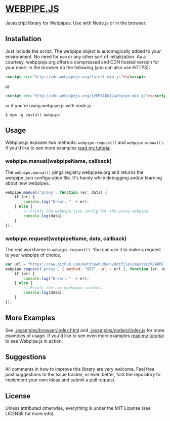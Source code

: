 # [WEBPIPE.JS](http://www.matthewghudson.com/projects/webpipe.js/)

Javascript library for Webpipes. Use with Node.js or in the browser.

## Installation

Just include the script. The webpipe object is automagically added to your environment. No need for `new` or any other sort of initialization. As a courtesy, webpipejs.org offers a compressed and CDN hosted version for your ease. In the browser do the following (you can also use HTTPS):

``` html
<script src="http://cdn.webpipejs.org/latest.min.js"></script>
``` 

or 

``` html
<script src="http://cdn.webpipejs.org/{VERSION}/webpipe.min.js"></script>
```

or if you're using webpipe.js with node.js

	$ npm -g install webpipe 

## Usage

Webpipe.js exposes two methods: `webpipe.request()` and `webpipe.manual()`. If you'd like to see more examples [read my tutorial](http://www.matthewghudson.com/projects/webpipe.js/).

### webpipe.manual(webpipeName, callback)

The `webpipe.manual()` pings registry.webpipes.org and returns the webpipe.json  configuration file. It's handy while debugging and/or learning about new webpipes.

``` javascript
webpipe.manual('proxy', function (er, data) {
	if (er) {
		console.log("Error: "  + er);
	} else {
		// Prints the webpipe.json config for the proxy webpipe.
		console.log(data);
	}
});
``` 

### webpipe.request(webpipeName, data, callback)

The real workhorse is `webpipe.request()`. You can use it to make a request to your webpipe of choice.

``` javascript
var url = "https://raw.github.com/matthewhudson/dotfiles/master/README.md";
webpipe.request('proxy', { method: "GET", url : url }, function (er, data) {
	if (er) {
		console.log("Error: "  + er);
	} else {
		// Prints the raw markdown content.
		console.log(data);
	}
});
``` 

## More Examples

See [./examples/browser/index.html](https://github.com/matthewhudson/webpipe.js/blob/master/examples/browser/index.html) and [./examples/nodejs/index.js](https://github.com/matthewhudson/webpipe.js/blob/master/examples/nodejs/index.js) for more examples of usage. If you'd like to see even more examples [read my tutorial](http://www.matthewghudson.com/projects/webpipe.js/) to see Webpipe.js in action.

## Suggestions

All comments in how to improve this library are very welcome. Feel free post suggestions to the Issue tracker, or even better, fork the repository to implement your own ideas and submit a pull request.

## License

Unless attributed otherwise, everything is under the MIT License (see LICENSE for more info).